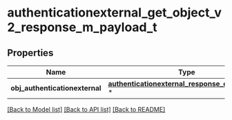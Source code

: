 # authenticationexternal_get_object_v2_response_m_payload_t

## Properties
Name | Type | Description | Notes
------------ | ------------- | ------------- | -------------
**obj_authenticationexternal** | [**authenticationexternal_response_compound_t**](authenticationexternal_response_compound.md) \* |  | 

[[Back to Model list]](../README.md#documentation-for-models) [[Back to API list]](../README.md#documentation-for-api-endpoints) [[Back to README]](../README.md)


